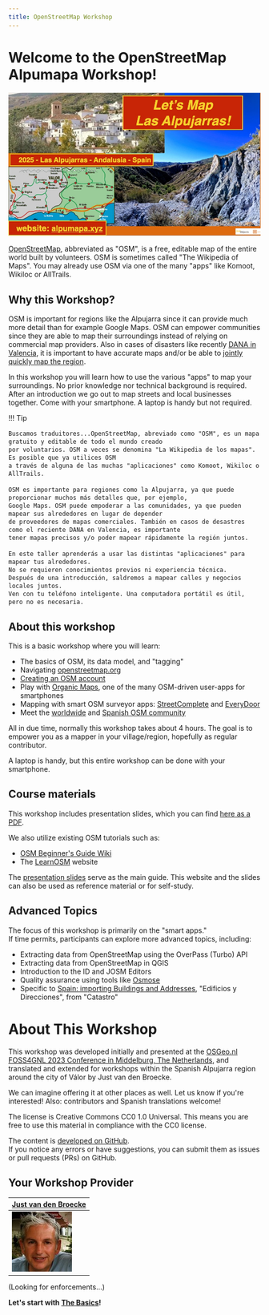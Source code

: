 ```yaml
---
title: OpenStreetMap Workshop
---
```

 
# Welcome to the OpenStreetMap Alpumapa Workshop!

![front](assets/images/pres-front.jpg)

[OpenStreetMap](https://openstreetmap.org), abbreviated as "OSM", is a free, editable map of the entire world built by volunteers. 
OSM is sometimes called "The Wikipedia of Maps". You may already use OSM
via one of the many "apps" like Komoot, Wikiloc or AllTrails. 

## Why this Workshop?

OSM is important for regions
like the Alpujarra since it can provide much more detail than for example Google Maps.
OSM can empower communities since they are able to map their surroundings instead of relying
on commercial map providers. Also in cases of disasters like recently [DANA in Valencia](https://wiki.openstreetmap.org/wiki/ES:Espa%C3%B1a/Humanitario/DANA_2024), it is important
to have accurate maps and/or be able to [jointly quickly map the region](https://tasks.hotosm.org/projects/17948).

In this workshop you will learn how to use
the various "apps" to map your surroundings. 
No prior knowledge nor technical background is required. 
After an introduction we go out to map streets and local businesses together. 
Come with your smartphone. A laptop is handy but not required.

!!! Tip

    Buscamos traduitores...OpenStreetMap, abreviado como "OSM", es un mapa gratuito y editable de todo el mundo creado 
    por voluntarios. OSM a veces se denomina "La Wikipedia de los mapas". Es posible que ya utilices OSM
    a través de alguna de las muchas "aplicaciones" como Komoot, Wikiloc o AllTrails.
    
    OSM es importante para regiones como la Alpujarra, ya que puede proporcionar muchos más detalles que, por ejemplo, 
    Google Maps. OSM puede empoderar a las comunidades, ya que pueden mapear sus alrededores en lugar de depender
    de proveedores de mapas comerciales. También en casos de desastres como el reciente DANA en Valencia, es importante
    tener mapas precisos y/o poder mapear rápidamente la región juntos.
    
    En este taller aprenderás a usar las distintas "aplicaciones" para mapear tus alrededores.
    No se requieren conocimientos previos ni experiencia técnica.
    Después de una introducción, saldremos a mapear calles y negocios locales juntos.
    Ven con tu teléfono inteligente. Una computadora portátil es útil, pero no es necesaria.

## About this workshop

This is a basic workshop where you will learn:

- The basics of OSM, its data model, and "tagging"
- Navigating [openstreetmap.org](https://openstreetmap.org)
- [Creating an OSM account](https://www.openstreetmap.org/user/new)
- Play with [Organic Maps](https://organicmaps.app/), one of the many OSM-driven user-apps for smartphones
- Mapping with smart OSM surveyor apps: [StreetComplete](https://streetcomplete.app/?lang=nl) and [EveryDoor](https://every-door.app/)
- Meet the [worldwide](https://community.openstreetmap.org/) and [Spanish OSM community](https://openstreetmap.es)

All in due time, normally this workshop takes about 4 hours. The goal is to empower you 
as a mapper in your village/region, hopefully as regular contributor. 

A laptop is handy, but this entire workshop can be done with your smartphone.

## Course materials

This workshop includes presentation slides, which you can find 
[here as a PDF](assets/presentations/osm-workshop-alpumapa-2025-v1.pdf).

We also utilize existing OSM tutorials such as:

- [OSM Beginner's Guide Wiki](https://wiki.openstreetmap.org/wiki/Beginners%27_guide)
- The [LearnOSM](https://learnosm.org/nl_NL/) website

The [presentation slides](assets/presentations/osm-workshop-alpumapa-2025-v1.pdf) serve as the main guide. 
This website and the slides can also be used as reference material or for self-study.

## Advanced Topics

The focus of this workshop is primarily on the "smart apps."  
If time permits, participants can explore more advanced topics, including:

- Extracting data from OpenStreetMap using the OverPass (Turbo) API
- Extracting data from OpenStreetMap in QGIS
- Introduction to the ID and JOSM Editors
- Quality assurance using tools like [Osmose](https://wiki.openstreetmap.org/wiki/Osmose)
- Specific to [Spain: importing Buildings and Addresses](https://wiki.openstreetmap.org/wiki/Spanish_Cadastre/Buildings_import), "Edificios y Direcciones", from "Catastro"

# About This Workshop

This workshop was developed initially and presented at the [OSGeo.nl FOSS4GNL 2023 Conference in Middelburg, The Netherlands](https://foss4g.nl), 
and translated and extended for workshops within the Spanish Alpujarra region around the city of Válor by Just van den Broecke.

We can imagine offering it at other places as well. Let us know if you're interested!  Also: contributors and Spanish translations welcome!

The license is Creative Commons CC0 1.0 Universal. This means you are free to use this material in compliance with the CC0 license.

The content is [developed on GitHub](https://github.com/justb4/alpumapa.xyz).  
If you notice any errors or have suggestions, you can submit them as issues or pull requests (PRs) on GitHub.


## Your Workshop Provider

| [Just van den Broecke](https://www.openstreetmap.org/user/justb)  |
|---|
| ![B](assets/images/just_broecke.jpg)  |

(Looking for enforcements...)


**Let's start with [The Basics](intro.md)!**

